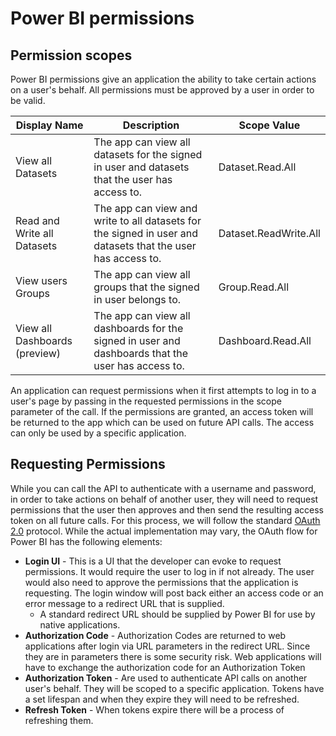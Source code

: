 <properties
   pageTitle="Power BI permissions"
   description="Power BI permissions"
   services="powerbi"
   documentationCenter=""
   authors="dvana"
   manager="mblythe"
   editor=""
   tags=""
   qualityFocus="no"
   qualityDate=""/>

<tags
   ms.service="powerbi"
   ms.devlang="NA"
   ms.topic="article"
   ms.tgt_pltfrm="NA"
   ms.workload="powerbi"
   ms.date="04/04/2016"
   ms.author="derrickv"/>

# Power BI permissions

## Permission scopes
Power BI permissions give an application the ability to take certain actions on a user's behalf. All permissions must be approved by a user in order to be valid.

|Display Name|Description|Scope Value|
|---|---|---|
|View all Datasets|The app can view all datasets for the signed in user and datasets that the user has access to.|Dataset.Read.All|
|Read and Write all Datasets|The app can view and write to all datasets for the signed in user and datasets that the user has access to.|Dataset.ReadWrite.All|
|View users Groups|The app can view all groups that the signed in user belongs to.|Group.Read.All|
|View all Dashboards (preview)|The app can view all dashboards for the signed in user and dashboards that the user has access to.|Dashboard.Read.All|

An application can request permissions when it first attempts to log in to a user's page by passing in the requested permissions in the scope parameter of the call. If the permissions are granted, an access token will be returned to the app which can be used on future API calls. The access can only be used by a specific application.

## Requesting Permissions
While you can call the API to authenticate with a username and password, in order to take actions on behalf of another user, they will need to request permissions that the user then approves and then send the resulting access token on all future calls. For this process, we will follow the standard [OAuth 2.0](http://oauth.net/2/) protocol. While the actual implementation may vary, the OAuth flow for Power BI has the following elements:

- **Login UI** - This is a UI that the developer can evoke to request permissions. It would require the user to log in if not already. The user would also need to approve the permissions that the application is requesting. The login window will post back either an access code or an error message to a redirect URL that is supplied.
	- A standard redirect URL should be supplied by Power BI for use by native applications.
- **Authorization Code** - Authorization Codes are returned to web applications after login via URL parameters in the redirect URL. Since they are in parameters there is some security risk. Web applications will have to exchange the authorization code for an Authorization Token
- **Authorization Token** - Are used to authenticate API calls on another user's behalf. They will be scoped to a specific application. Tokens have a set lifespan and when they expire they will need to be refreshed.
- **Refresh Token** - When tokens expire there will be a process of refreshing them.
